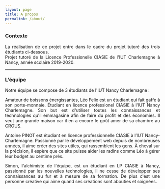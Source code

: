 ```yaml
---
layout: page
title: A propos
permalink: /about/
---
```



<h3>Contexte</h3>
<p style="text-align: justify;">
La réalisation de ce projet entre dans le cadre du projet tutoré des trois étudiants ci-dessous.<br>
Projet tutoré de la Licence Professionelle CIASIE de l'IUT Charlemagne à Nancy, année scolaire 2019-2020.
</p>

<hr>

<h3>L'équipe</h3>

Notre équipe se compose de 3 étudiants de l'IUT Nancy Charlemagne :


<amp-img width="300" height="300" layout="responsive" src="{{site.url}}{{ site.leo }}"></amp-img>
<p style="text-align: justify;">
Amateur de boissons énergissantes, Léo Felix est un étudiant qui fait gaffe à son porte-monnaie. Étudiant en licence professionel CIASIE à l'IUT Nancy Charlemagne. Son but est d'utiliser toutes les connaissances et technologies qu'il emmagasine afin de faire du profit et des économies. Il veut une grande maison car il en a encore le goût amer de sa chambre au CROUS.  
</p>

<amp-img width="300" height="300" layout="responsive" src="{{site.url}}{{ site.pinot }}"></amp-img>
<p style="text-align: justify;">
Antoine PINOT est étudiant en licence professionnelle CIASIE à l’IUT Nancy-Charlemagne. Passionné par le développement web depuis de nombreuses années, il aime créer des sites utiles, qui rassemblent les gens. À cheval sur la précision, il espère que ce site puisse aider les radins comme Léo à gérer leur budget au centime près.
</p>

<amp-img width="300" height="300" layout="responsive" src="{{site.url}}{{ site.simon }}"></amp-img>

<p style="text-align: justify;">Simon, l'alchimiste de l'équipe, est un étudiant en LP CIASIE à Nancy, passionné par les nouvelles technologies, il ne cesse de développer ses connaissances au fur et à mesure de sa formation. De plus c'est une personne créative qui aime quand ses créations sont abouties et soignées.</p>
